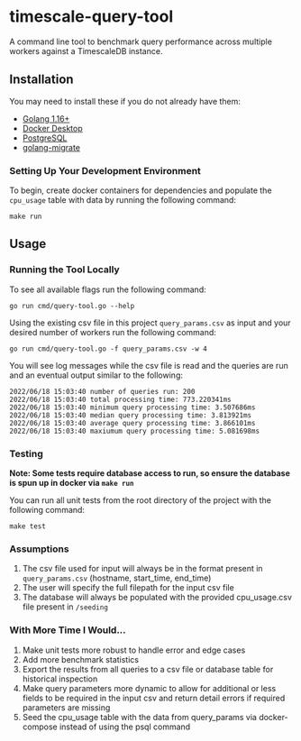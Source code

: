 # timescale-query-tool

A command line tool to benchmark query performance across multiple workers against a TimescaleDB instance.

## Installation

You may need to install these if you do not already have them:

- [Golang 1.16+](https://golang.org/doc/install)
- [Docker Desktop](https://www.docker.com/products/docker-desktop)
- [PostgreSQL](https://www.postgresql.org/download/)
- [golang-migrate](https://github.com/golang-migrate/migrate/tree/master/cmd/migrate#installation)

### Setting Up Your Development Environment

To begin, create docker containers for dependencies and populate the `cpu_usage` table with data by running the following command:

```
make run
```

## Usage

### Running the Tool Locally

To see all available flags run the following command:

```
go run cmd/query-tool.go --help
```

Using the existing csv file in this project `query_params.csv` as input and your desired number of workers run the following command:

```
go run cmd/query-tool.go -f query_params.csv -w 4
```

You will see log messages while the csv file is read and the queries are run and an eventual output similar to the following:

```
2022/06/18 15:03:40 number of queries run: 200
2022/06/18 15:03:40 total processing time: 773.220341ms
2022/06/18 15:03:40 minimum query processing time: 3.507686ms
2022/06/18 15:03:40 median query processing time: 3.813921ms
2022/06/18 15:03:40 average query processing time: 3.866101ms
2022/06/18 15:03:40 maxiumum query processing time: 5.081698ms
```

### Testing

**Note: Some tests require database access to run, so ensure the database is spun up in docker via `make run`**

You can run all unit tests from the root directory of the project with the following command:

```
make test
```

### Assumptions

1. The csv file used for input will always be in the format present in `query_params.csv` (hostname, start_time, end_time)
2. The user will specify the full filepath for the input csv file
3. The database will always be populated with the provided cpu_usage.csv file present in `/seeding`

### With More Time I Would...

1. Make unit tests more robust to handle error and edge cases
2. Add more benchmark statistics
3. Export the results from all queries to a csv file or database table for historical inspection
4. Make query parameters more dynamic to allow for additional or less fields to be required in the input csv and return detail errors if required parameters are missing
5. Seed the cpu_usage table with the data from query_params via docker-compose instead of using the psql command
